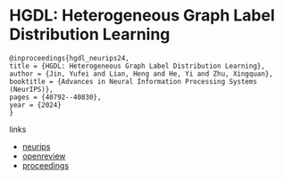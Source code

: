 # HGDL: Heterogeneous Graph Label Distribution Learning

```
@inproceedings{hgdl_neurips24,
title = {HGDL: Heterogeneous Graph Label Distribution Learning},
author = {Jin, Yufei and Lian, Heng and He, Yi and Zhu, Xingquan},
booktitle = {Advances in Neural Information Processing Systems (NeurIPS)},
pages = {40792--40830},
year = {2024}
}
```

links
- [neurips](https://nips.cc/Conferences/2024/Schedule?showEvent=95338)
- [openreview](https://openreview.net/forum?id=OwguhIAh8R)
- [proceedings](https://papers.nips.cc//paper_files/paper/2024/hash/47eb2874a790d5b1f554b9bb93b3de9d-Abstract-Conference.html)
